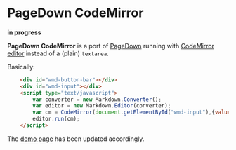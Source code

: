 PageDown CodeMirror
===================

**in progress**

**PageDown CodeMirror** is a port of [PageDown](https://code.google.com/p/pagedown/wiki/PageDown) running with [CodeMirror editor](https://codemirror.net/) instead of a (plain) `textarea`.

Basically:

```html
    <div id="wmd-button-bar"></div>
    <div id="wmd-input"></div>
    <script type="text/javascript">
        var converter = new Markdown.Converter();
        var editor = new Markdown.Editor(converter);
        var cm = CodeMirror(document.getElementById("wmd-input"),{value:"some text",lineNumber:true});
        editor.run(cm);
    </script>
```

The [demo page][1] has been updated accordingly.


  [1]: https://github.com/foo123/pagedown-codemirror/blob/master/demo/browser/demo.html
